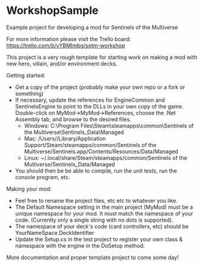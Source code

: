 # WorkshopSample
Example project for developing a mod for Sentinels of the Multiverse

For more information please visit the Trello board: https://trello.com/b/vYBMImbg/sotm-workshop

This project is a very rough template for starting work on making a mod with new hero, villain, and/or environment decks.

Getting started:

- Get a copy of the project (probably make your own repo or a fork or something)
- If necessary, update the references for EngineCommon and SentinelsEngine to point to the DLLs in your own copy of the game. Double-click on MyMod->MyMod->References, choose the .Net Assembly tab, and browse to the desired files.
  - Windows: C:\Program Files\Steam\steamapps\common\Sentinels of the Multiverse\Sentinels_Data\Managed
  - Mac: /Users/<USERNAME>/Library/Application Support/Steam/steamapps/common/Sentinels of the Multiverse/Sentinels.app/Contents/Resources/Data/Managed
  - Linux: ~/.local/share/Steam/steamapps/common/Sentinels of the Multiverse/Sentinels_Data/Managed
- You should then be be able to compile, run the unit tests, run the console program, etc.  

Making your mod:

- Feel free to rename the project files, etc etc to whatever you like.
- The Default Namespace setting in the main project (MyMod) must be a unique namespace for your mod. It must match the namespace of your code. (Currently only a single string with no dots is supported).
- The namespace of your deck's code (card controllers, etc) should be YourNameSpace.DeckIdentifier
- Update the Setup.cs in the test project to register your own class & namespace with the engine in the DoSetup method.

More documentation and proper template project to come some day!
